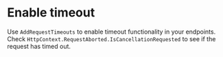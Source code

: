 # Enable timeout

Use `AddRequestTimeouts` to enable timeout functionality in your endpoints. Check `HttpContext.RequestAborted.IsCancellationRequested` to see if the request has timed out. 